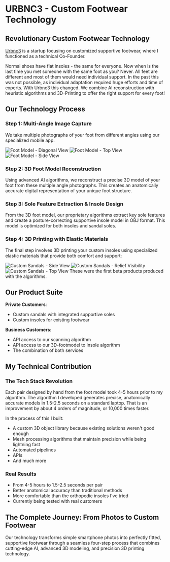 # URBNC3 - Custom Footwear Technology

## Revolutionary Custom Footwear Technology

[Urbnc3](https://urbnc3.com/) is a startup focusing on customized supportive footwear, where I functioned as a technical Co-Founder.

Normal shoes have flat insoles - the same for everyone. Now when is the last time you met someone with the same foot as you? Never.
All feet are different and most of them would need individual support. In the past this was not possible, as individual adaptation required huge efforts and time of experts. With Urbnc3 this changed. We combine AI reconstruction with heuristic algorithms and 3D-Printing to offer the right support for every foot!

## Our Technology Process

### Step 1: Multi-Angle Image Capture
We take multiple photographs of your foot from different angles using our specialized mobile app:

![Foot Model - Diagonal View](imgs/footmodel_diagonal_generalistic_view.png)
![Foot Model - Top View](imgs/footmodel_top_view.png)
![Foot Model - Side View](imgs/footmodel_side_view.png)

### Step 2: 3D Foot Model Reconstruction
Using advanced AI algorithms, we reconstruct a precise 3D model of your foot from these multiple angle photographs. This creates an anatomically accurate digital representation of your unique foot structure.

### Step 3: Sole Feature Extraction & Insole Design
From the 3D foot model, our proprietary algorithms extract key sole features and create a posture-correcting supportive insole model in OBJ format. This model is optimized for both insoles and sandal soles.

### Step 4: 3D Printing with Elastic Materials
The final step involves 3D printing your custom insoles using specialized elastic materials that provide both comfort and support:

![Custom Sandals - Side View](imgs/shoe_side_view.jpeg)
![Custom Sandals - Relief Visibility](imgs/shoe_relief_visibility.jpeg)
![Custom Sandals - Top View](imgs/shoes_top_view.jpeg)
These were the first beta products produced with the algorithms.
## Our Product Suite

**Private Customers**:
- Custom sandals with integrated supportive soles
- Custom insoles for existing footwear

**Business Customers**:
- API access to our scanning algorithm
- API access to our 3D-footmodel to insole algorithm
- The combination of both services

## My Technical Contribution

### The Tech Stack Revolution
Each pair designed by hand from the foot model took 4-5 hours prior to my algorithm. The algorithm I developed generates precise, anatomically accurate models in 1.5-2.5 seconds on a standard laptop. That is an improvement by about 4 orders of magnitude, or 10,000 times faster.

In the process of this I built:
- A custom 3D object library because existing solutions weren't good enough
- Mesh processing algorithms that maintain precision while being lightning fast
- Automated pipelines
- APIs
- And much more

### Real Results

- From 4-5 hours to 1.5-2.5 seconds per pair
- Better anatomical accuracy than traditional methods
- More comfortable than the orthopedic insoles I've tried
- Currently being tested with real customers

## The Complete Journey: From Photos to Custom Footwear

Our technology transforms simple smartphone photos into perfectly fitted, supportive footwear through a seamless four-step process that combines cutting-edge AI, advanced 3D modeling, and precision 3D printing technology.
